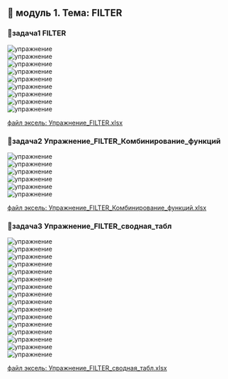 ## 🦖 модуль 1. Тема: FILTER
### 🦍задача1 FILTER
![упражнение](images/99_04_001.png)<br>
![упражнение](images/99_04_002.png)<br>
![упражнение](images/99_04_003.png)<br>
![упражнение](images/99_04_004.png)<br>
![упражнение](images/99_04_005.png)<br>
![упражнение](images/99_04_006.png)<br>
![упражнение](images/99_04_007.png)<br>
![упражнение](images/99_04_008.png)<br>
![упражнение](images/99_04_009.png)<br>

[файл эксель: Упражнение_FILTER.xlsx](files/Упражнение_FILTER.xlsx)<br>

### 🦍задача2 Упражнение_FILTER_Комбинирование_функций
![упражнение](images/99_04_010.png)<br>
![упражнение](images/99_04_011.png)<br>
![упражнение](images/99_04_012.png)<br>
![упражнение](images/99_04_013.png)<br>
![упражнение](images/99_04_014.png)<br>
![упражнение](images/99_04_015.png)<br>

[файл эксель: Упражнение_FILTER_Комбинирование_функций.xlsx](files/Упражнение_FILTER_Комбинирование_функций.xlsx)<br>
### 🦍задача3 Упражнение_FILTER_сводная_табл
![упражнение](images/99_04_016.png)<br>
![упражнение](images/99_04_017.png)<br>
![упражнение](images/99_04_018.png)<br>
![упражнение](images/99_04_019.png)<br>
![упражнение](images/99_04_020.png)<br>
![упражнение](images/99_04_021.png)<br>
![упражнение](images/99_04_022.png)<br>
![упражнение](images/99_04_023.png)<br>
![упражнение](images/99_04_024.png)<br>
![упражнение](images/99_04_025.png)<br>
![упражнение](images/99_04_026.png)<br>
![упражнение](images/99_04_027.png)<br>
![упражнение](images/99_04_028.png)<br>
![упражнение](images/99_04_029.png)<br>
![упражнение](images/99_04_030.png)<br>
![упражнение](images/99_04_031.png)<br>

[файл эксель: Упражнение_FILTER_сводная_табл.xlsx](files/Упражнение_FILTER_сводная_табл.xlsx)<br>